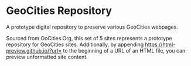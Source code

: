 # GeoCities Repository
A prototype digital repository to preserve various GeoCities webpages.

Sourced from OoCities.Org, this set of 5 sites represents a prototype repository for GeoCities sites.
Additionally, by appending https://html-preview.github.io/?url= to the beginning of a URL of an HTML file, you can preview unformatted site content.
